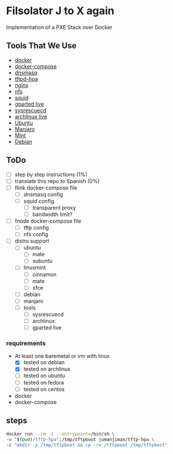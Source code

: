 # Filsolator J to X again

Implementation of a PXE Stack over Docker 

## Tools That We Use

 -  [docker](https://docker.com/)
 -  [docker-compose](https://docs.docker.com/compose/)
 -  [dnsmasq](http://www.thekelleys.org.uk/dnsmasq/doc.html)
 -  [tftpd-hpa](http://www.chschneider.eu/linux/server/tftpd-hpa.shtml)
 -  [nginx](https://nginx.org/)
 -  [nfs](https://en.wikipedia.org/wiki/Network_File_System)
 -  [squid](http://www.squid-cache.org/)
 -  [gparted live](https://gparted.org/livecd.php)
 -  [sysrescuecd](http://www.system-rescue-cd.org/) <!-- boot over pxe? -->
 -  [archlinux live](https://www.archlinux.org/)
 -  [Ubuntu](https://ubuntu.com/)
 -  [Manjaro](https://manjaro.org/)
 -  [Mint](https://www.linuxmint.com/)
 -  [Debian](https://www.debian.org/)

## ToDo

 -  [ ] step by step instructions (1%)
 -  [ ] translate this repo to Spanish (0%)
 -  [ ] flink docker-compose file
   -  [ ] dnsmasq config
   -  [ ] squid config
     -  [ ] transparent proxy
     -  [ ] bandwidth limit?
 -  [ ] fnode docker-compose file
   -  [ ] tftp config
   -  [ ] nfs config
 - [ ] distro support
   -  [ ] ubuntu
      -  [ ] mate
      -  [ ] xubuntu
   -  [ ] linuxmint
      -  [ ] cinnamon
      -  [ ] mate
      -  [ ] xfce
   -  [ ] debian
   -  [ ] manjaro
   -  [ ] tools
      -  [ ] sysrescuecd
      -  [ ] archlinux
      -  [ ] gparted live

### requirements

 -  At least one baremetal or vm with linux
    -  [x] tested on debian
    -  [x] tested on archlinux
    -  [ ] tested on ubuntu
    -  [ ] tested on fedora
    -  [ ] tested on centos
 -  docker
 -  docker-compose
   
## steps

```bash
docker run --rm -t --entrypoint=/bin/sh \
-v "$(pwd)/tftp-hpa":/tmp/tftpboot jumanjiman/tftp-hpa \
-c "mkdir -p /tmp/tftpboot && cp -rv /tftpboot /tmp/tftpboot"
```
